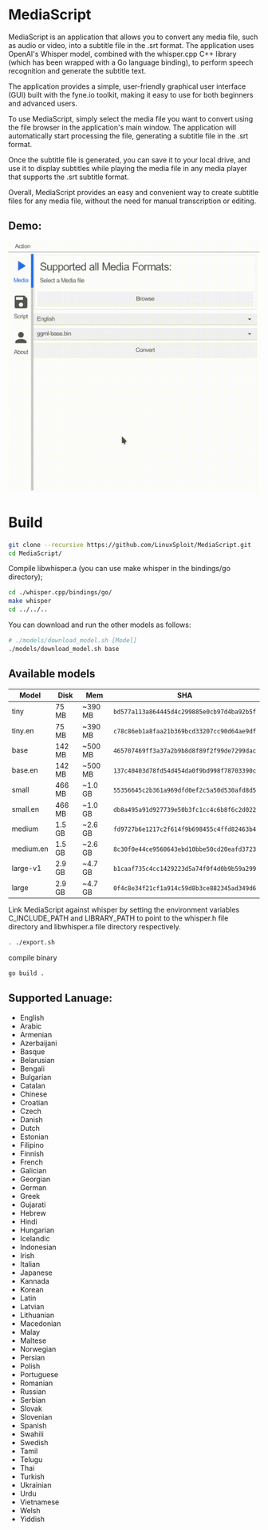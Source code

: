 # MediaScript
MediaScript is an application that allows you to convert any media file, such as audio or video, into a subtitle file in the .srt format. The application uses OpenAI's Whisper model, combined with the whisper.cpp C++ library (which has been wrapped with a Go language binding), to perform speech recognition and generate the subtitle text.

The application provides a simple, user-friendly graphical user interface (GUI) built with the fyne.io toolkit, making it easy to use for both beginners and advanced users.

To use MediaScript, simply select the media file you want to convert using the file browser in the application's main window. The application will automatically start processing the file, generating a subtitle file in the .srt format.

Once the subtitle file is generated, you can save it to your local drive, and use it to display subtitles while playing the media file in any media player that supports the .srt subtitle format.

Overall, MediaScript provides an easy and convenient way to create subtitle files for any media file, without the need for manual transcription or editing.

## Demo:
![Screenshot](https://github.com/LinuxSploit/MediaScript/raw/main/screenshot/screenshot.gif)

# Build
```bash
git clone --recursive https://github.com/LinuxSploit/MediaScript.git
cd MediaScript/
```

Compile libwhisper.a (you can use make whisper in the bindings/go directory);
```bash
cd ./whisper.cpp/bindings/go/
make whisper
cd ../../..
```

 You can download and run the other models as follows:
```bash
# ./models/download_model.sh [Model]
./models/download_model.sh base
```
## Available models

| Model     | Disk   | Mem     | SHA                                        |
| ---       | ---    | ---     | ---                                        |
| tiny      |  75 MB | ~390 MB | `bd577a113a864445d4c299885e0cb97d4ba92b5f` |
| tiny.en   |  75 MB | ~390 MB | `c78c86eb1a8faa21b369bcd33207cc90d64ae9df` |
| base      | 142 MB | ~500 MB | `465707469ff3a37a2b9b8d8f89f2f99de7299dac` |
| base.en   | 142 MB | ~500 MB | `137c40403d78fd54d454da0f9bd998f78703390c` |
| small     | 466 MB | ~1.0 GB | `55356645c2b361a969dfd0ef2c5a50d530afd8d5` |
| small.en  | 466 MB | ~1.0 GB | `db8a495a91d927739e50b3fc1cc4c6b8f6c2d022` |
| medium    | 1.5 GB | ~2.6 GB | `fd9727b6e1217c2f614f9b698455c4ffd82463b4` |
| medium.en | 1.5 GB | ~2.6 GB | `8c30f0e44ce9560643ebd10bbe50cd20eafd3723` |
| large-v1  | 2.9 GB | ~4.7 GB | `b1caaf735c4cc1429223d5a74f0f4d0b9b59a299` |
| large     | 2.9 GB | ~4.7 GB | `0f4c8e34f21cf1a914c59d8b3ce882345ad349d6` |


Link MediaScript against whisper by setting the environment variables C_INCLUDE_PATH and LIBRARY_PATH to point to the whisper.h file directory and libwhisper.a file directory respectively.
```bash
. ./export.sh
```
compile binary
```bash
go build .
```

## Supported Lanuage:
- English
- Arabic
- Armenian
- Azerbaijani
- Basque
- Belarusian
- Bengali
- Bulgarian
- Catalan
- Chinese
- Croatian
- Czech
- Danish
- Dutch
- Estonian
- Filipino
- Finnish
- French
- Galician
- Georgian
- German
- Greek
- Gujarati
- Hebrew
- Hindi
- Hungarian
- Icelandic
- Indonesian
- Irish
- Italian
- Japanese
- Kannada
- Korean
- Latin
- Latvian
- Lithuanian
- Macedonian
- Malay
- Maltese
- Norwegian
- Persian
- Polish
- Portuguese
- Romanian
- Russian
- Serbian
- Slovak
- Slovenian
- Spanish
- Swahili
- Swedish
- Tamil
- Telugu
- Thai
- Turkish
- Ukrainian
- Urdu
- Vietnamese
- Welsh
- Yiddish